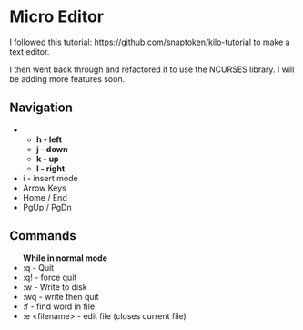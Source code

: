 # Micro Editor
I followed this tutorial: https://github.com/snaptoken/kilo-tutorial to make a text editor. 

I then went back through and refactored it to use the NCURSES library. I will be adding more features soon.

## Navigation
<ul>
    <li>
        <ul>
            <b><li>h - left</li>
            <li>j - down</li>
            <li>k - up</li>
            <li>l - right</li></b>
        </ul>
    </li>
    <li>i - insert mode</li>
    <li>Arrow Keys</li>
    <li>Home / End</li>
    <li>PgUp / PgDn</li>
</ul>

## Commands

<ul>
    <span><b>While in normal mode</b></span>
    <li>:q - Quit</li>
    <li>:q! - force quit
    <li>:w - Write to disk</li>
    <li>:wq - write then quit</li>
    <li>:f - find word in file</li>
    <li>:e &ltfilename&gt - edit file (closes current file)</li>
</ul>

